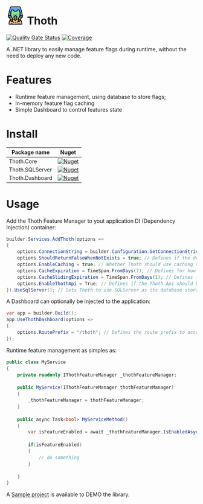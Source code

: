 # <img src="./docs/icon.png" width="48" /> Thoth

[![Quality Gate Status](https://sonarcloud.io/api/project_badges/measure?project=hugolamounier_Thoth&metric=alert_status)](https://sonarcloud.io/summary/new_code?id=hugolamounier_Thoth)
[![Coverage](https://sonarcloud.io/api/project_badges/measure?project=hugolamounier_Thoth&metric=coverage)](https://sonarcloud.io/summary/new_code?id=hugolamounier_Thoth)

A .NET library to easily manage feature flags during runtime, without the need to deploy any new code.

# Features
- Runtime feature management, using database to store flags;
- In-memory feature flag caching
- Simple Dashboard to control features state

# Install

| Package name        | Nuget                                                                                                         |
|---------------------|---------------------------------------------------------------------------------------------------------------|
| Thoth.Core          | [![Nuget](https://img.shields.io/nuget/v/Thoth.Core)](https://www.nuget.org/packages/Thoth.Core/)             |
| Thoth.SQLServer     | [![Nuget](https://img.shields.io/nuget/v/Thoth.SQLServer)](https://www.nuget.org/packages/Thoth.SQLServer/)   |
| Thoth.Dashboard     | [![Nuget](https://img.shields.io/nuget/v/Thoth.Dashboard)](https://www.nuget.org/packages/Thoth.Dashboard/)   |

# Usage

Add the Thoth Feature Manager to yout application DI (Dependency Injection) container:

```c#
builder.Services.AddThoth(options =>
{
    options.ConnectionString = builder.Configuration.GetConnectionString("SqlContext"); // Your application sql database connection
    options.ShouldReturnFalseWhenNotExists = true; // Defines if the default value to a non-existent should be false or throw
    options.EnableCaching = true; // Whether Thoth should use caching strategies to improve performance. Optional.
    options.CacheExpiration = TimeSpan.FromDays(7); // Defines for how long feature flags are going to be cached in memory. Optional.
    options.CacheSlidingExpiration = TimeSpan.FromDays(1); // Defines for how long the feature flags will be cached without being accessed. Optional.
    options.EnableThothApi = True; // Defines if the Thoth Api should be exposed. This is required true when using Dashboard.
}).UseSqlServer(); // Sets Thoth to use SQLServer as its database storage.
```

A Dashboard can optionally be injected to the application:
```c#
var app = builder.Build();
app.UseThothDashboard(options =>
{
    options.RoutePrefix = "/thoth"; // Defines the route prefix to access the dashboard. Optional.
});
```

Runtime feature management as simples as:

```c#
public class MyService
{
    private readonly IThothFeatureManager _thothFeatureManager;

    public MyService(IThothFeatureManager thothFeatureManager)
    {
        _thothFeatureManager = thothFeatureManager;
    }

    public async Task<bool> MyServiceMethod()
    {
        var isFeatureEnabled = await _thothFeatureManager.IsEnabledAsync("MyFeatureFlagName");
        
        if(isFeatureEnabled)
        {
            // do something
        }
        
    }
}
```

A [Sample project](https://github.com/hugolamounier/Thoth/tree/master/Thoth.Sample) is available to DEMO the library.
